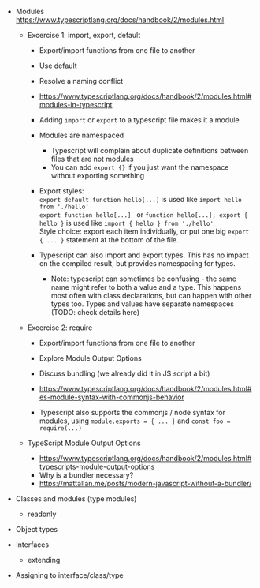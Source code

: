 - Modules  
  https://www.typescriptlang.org/docs/handbook/2/modules.html

  - Excercise 1: import, export, default
    - Export/import functions from one file to another
    - Use default
    - Resolve a naming conflict  

    - https://www.typescriptlang.org/docs/handbook/2/modules.html#modules-in-typescript
    - Adding `import` or `export` to a typescript file makes it a module
    - Modules are namespaced
      - Typescript will complain about duplicate definitions between files that are not modules
      - You can add `export {}` if you just want the namespace without exporting something
    - Export styles:  
      `export default function hello[...]` is used like `import hello from './hello'`  
      `export function hello[...] ` or `function hello[...]; export { hello }` is used like `import { hello } from './hello'`  
      Style choice: export each item individually, or put one big `export { ... }` statement at the bottom of the file.
    - Typescript can also import and export types. This has no impact on the compiled result, but provides namespacing for types.
      - Note: typescript can sometimes be confusing - the same name might refer to both a value and a type. This happens most often with class declarations, but can happen with other types too. Types and values have separate namespaces (TODO: check details here)

  - Excercise 2: require
    - Export/import functions from one file to another
    - Explore Module Output Options
    - Discuss bundling (we already did it in JS script a bit)
    
    - https://www.typescriptlang.org/docs/handbook/2/modules.html#es-module-syntax-with-commonjs-behavior
    - Typescript also supports the commonjs / node syntax for modules, using `module.exports = { ... }` and `const foo = require(...)`
  - TypeScript Module Output Options
    - https://www.typescriptlang.org/docs/handbook/2/modules.html#typescripts-module-output-options
    - Why is a bundler necessary?
    - https://mattallan.me/posts/modern-javascript-without-a-bundler/

- Classes and modules (type modules)
  - readonly
- Object types
- Interfaces
  - extending
- Assigning to interface/class/type
